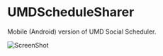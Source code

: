 UMDScheduleSharer
=================
Mobile (Android) version of UMD Social Scheduler.

![ScreenShot](/mockups/all_mockups.png)
